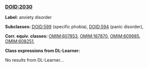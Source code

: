 
### [DOID:2030](http://purl.obolibrary.org/obo/DOID_2030)
**Label:** anxiety disorder

**Subclasses:** [DOID:599](http://purl.obolibrary.org/obo/DOID_599) (specific phobia), [DOID:594](http://purl.obolibrary.org/obo/DOID_594) (panic disorder), 

**Corr. equiv. classes:** [OMIM:607853](http://purl.obolibrary.org/obo/OMIM_607853), [OMIM:167870](http://purl.obolibrary.org/obo/OMIM_167870), [OMIM:609985](http://purl.obolibrary.org/obo/OMIM_609985), [OMIM:608251](http://purl.obolibrary.org/obo/OMIM_608251), 

**Class expressions from DL-Learner:**

No results from DL-Learner...




